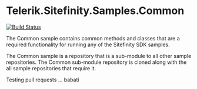 Telerik.Sitefinity.Samples.Common
=================================

[![Build Status](http://sdk-jenkins-ci.cloudapp.net/buildStatus/icon?job=Telerik.Sitefinity.Samples.Common.test)](http://sdk-jenkins-ci.cloudapp.net/job/Telerik.Sitefinity.Samples.Common.test/)

The Common sample contains common methods and classes that are a required functionality for running any of the Sitefinity SDK samples.

The Common sample is a repository that is a sub-module to all other sample repositories. The Common sub-module repository is cloned along with the all sample repositories that require it. 

Testing pull requests ...
babati
